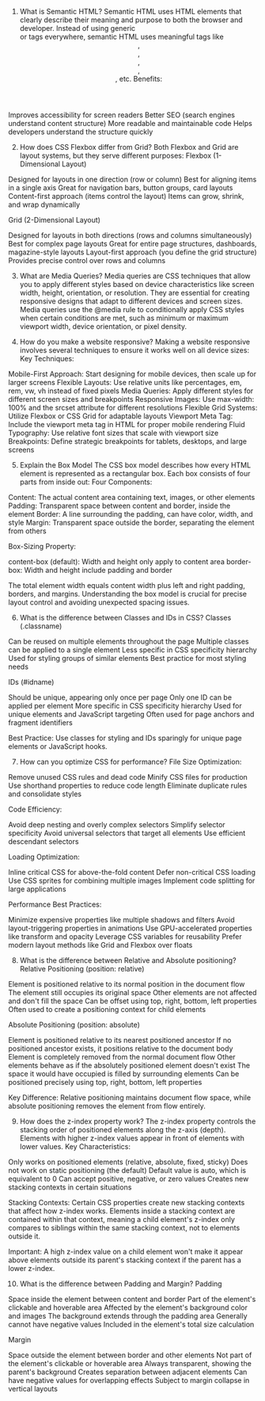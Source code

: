 1. What is Semantic HTML?
Semantic HTML uses HTML elements that clearly describe their meaning and purpose to both the browser and developer. Instead of using generic <div> or <span> tags everywhere, semantic HTML uses meaningful tags like <header>, <nav>, <article>, <section>, <footer>, etc.
Benefits:

Improves accessibility for screen readers
Better SEO (search engines understand content structure)
More readable and maintainable code
Helps developers understand the structure quickly


2. How does CSS Flexbox differ from Grid?
Both Flexbox and Grid are layout systems, but they serve different purposes:
Flexbox (1-Dimensional Layout)

Designed for layouts in one direction (row or column)
Best for aligning items in a single axis
Great for navigation bars, button groups, card layouts
Content-first approach (items control the layout)
Items can grow, shrink, and wrap dynamically

Grid (2-Dimensional Layout)

Designed for layouts in both directions (rows and columns simultaneously)
Best for complex page layouts
Great for entire page structures, dashboards, magazine-style layouts
Layout-first approach (you define the grid structure)
Provides precise control over rows and columns


3. What are Media Queries?
Media queries are CSS techniques that allow you to apply different styles based on device characteristics like screen width, height, orientation, or resolution. They are essential for creating responsive designs that adapt to different devices and screen sizes. Media queries use the @media rule to conditionally apply CSS styles when certain conditions are met, such as minimum or maximum viewport width, device orientation, or pixel density.

4. How do you make a website responsive?
Making a website responsive involves several techniques to ensure it works well on all device sizes:
Key Techniques:

Mobile-First Approach: Start designing for mobile devices, then scale up for larger screens
Flexible Layouts: Use relative units like percentages, em, rem, vw, vh instead of fixed pixels
Media Queries: Apply different styles for different screen sizes and breakpoints
Responsive Images: Use max-width: 100% and the srcset attribute for different resolutions
Flexible Grid Systems: Utilize Flexbox or CSS Grid for adaptable layouts
Viewport Meta Tag: Include the viewport meta tag in HTML for proper mobile rendering
Fluid Typography: Use relative font sizes that scale with viewport size
Breakpoints: Define strategic breakpoints for tablets, desktops, and large screens


5. Explain the Box Model
The CSS box model describes how every HTML element is represented as a rectangular box. Each box consists of four parts from inside out:
Four Components:

Content: The actual content area containing text, images, or other elements
Padding: Transparent space between content and border, inside the element
Border: A line surrounding the padding, can have color, width, and style
Margin: Transparent space outside the border, separating the element from others

Box-Sizing Property:

content-box (default): Width and height only apply to content area
border-box: Width and height include padding and border

The total element width equals content width plus left and right padding, borders, and margins. Understanding the box model is crucial for precise layout control and avoiding unexpected spacing issues.

6. What is the difference between Classes and IDs in CSS?
Classes (.classname)

Can be reused on multiple elements throughout the page
Multiple classes can be applied to a single element
Less specific in CSS specificity hierarchy
Used for styling groups of similar elements
Best practice for most styling needs

IDs (#idname)

Should be unique, appearing only once per page
Only one ID can be applied per element
More specific in CSS specificity hierarchy
Used for unique elements and JavaScript targeting
Often used for page anchors and fragment identifiers


Best Practice: Use classes for styling and IDs sparingly for unique page elements or JavaScript hooks.


7. How can you optimize CSS for performance?
File Size Optimization:

Remove unused CSS rules and dead code
Minify CSS files for production
Use shorthand properties to reduce code length
Eliminate duplicate rules and consolidate styles

Code Efficiency:

Avoid deep nesting and overly complex selectors
Simplify selector specificity
Avoid universal selectors that target all elements
Use efficient descendant selectors

Loading Optimization:

Inline critical CSS for above-the-fold content
Defer non-critical CSS loading
Use CSS sprites for combining multiple images
Implement code splitting for large applications

Performance Best Practices:

Minimize expensive properties like multiple shadows and filters
Avoid layout-triggering properties in animations
Use GPU-accelerated properties like transform and opacity
Leverage CSS variables for reusability
Prefer modern layout methods like Grid and Flexbox over floats


8. What is the difference between Relative and Absolute positioning?
Relative Positioning (position: relative)

Element is positioned relative to its normal position in the document flow
The element still occupies its original space
Other elements are not affected and don't fill the space
Can be offset using top, right, bottom, left properties
Often used to create a positioning context for child elements

Absolute Positioning (position: absolute)

Element is positioned relative to its nearest positioned ancestor
If no positioned ancestor exists, it positions relative to the document body
Element is completely removed from the normal document flow
Other elements behave as if the absolutely positioned element doesn't exist
The space it would have occupied is filled by surrounding elements
Can be positioned precisely using top, right, bottom, left properties


Key Difference: Relative positioning maintains document flow space, while absolute positioning removes the element from flow entirely.


9. How does the z-index property work?
The z-index property controls the stacking order of positioned elements along the z-axis (depth). Elements with higher z-index values appear in front of elements with lower values.
Key Characteristics:

Only works on positioned elements (relative, absolute, fixed, sticky)
Does not work on static positioning (the default)
Default value is auto, which is equivalent to 0
Can accept positive, negative, or zero values
Creates new stacking contexts in certain situations

Stacking Contexts:
Certain CSS properties create new stacking contexts that affect how z-index works. Elements inside a stacking context are contained within that context, meaning a child element's z-index only compares to siblings within the same stacking context, not to elements outside it.

Important: A high z-index value on a child element won't make it appear above elements outside its parent's stacking context if the parent has a lower z-index.


10. What is the difference between Padding and Margin?
Padding

Space inside the element between content and border
Part of the element's clickable and hoverable area
Affected by the element's background color and images
The background extends through the padding area
Generally cannot have negative values
Included in the element's total size calculation

Margin

Space outside the element between border and other elements
Not part of the element's clickable or hoverable area
Always transparent, showing the parent's background
Creates separation between adjacent elements
Can have negative values for overlapping effects
Subject to margin collapse in vertical layouts
